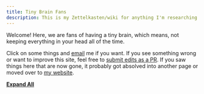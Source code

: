```yaml
---
title: Tiny Brain Fans
description: This is my Zettelkasten/wiki for anything I'm researching or interested in.
---
```


Welcome! Here, we are fans of having a tiny brain, which means, not keeping everything in your head all of the time. 

Click on some things and [email](mailto:milopfultz@gmail.com) me if you want. If you see something wrong or want to improve this site, feel free to [submit edits as a PR](https://github.com/milofultz/tinybrainfans/). If you saw things here that are now gone, it probably got absolved into another page or moved over to [my website](https://milofultz.com/).

<a style="cursor: pointer; font-weight: bold; text-decoration: underline;" onClick="Array.from(document.querySelectorAll('details')).forEach(el => el.open = true)">Expand All</a>
